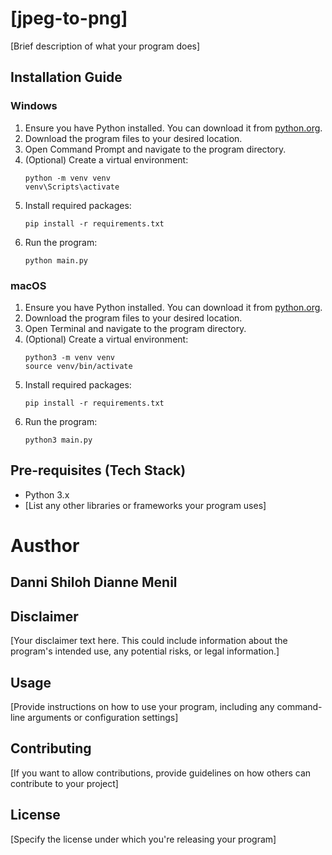 # [jpeg-to-png]

[Brief description of what your program does]

## Installation Guide

### Windows

1. Ensure you have Python installed. You can download it from [python.org](https://www.python.org/downloads/windows/).
2. Download the program files to your desired location.
3. Open Command Prompt and navigate to the program directory.
4. (Optional) Create a virtual environment:
   ```
   python -m venv venv
   venv\Scripts\activate
   ```
5. Install required packages:
   ```
   pip install -r requirements.txt
   ```
6. Run the program:
   ```
   python main.py
   ```

### macOS

1. Ensure you have Python installed. You can download it from [python.org](https://www.python.org/downloads/mac-osx/).
2. Download the program files to your desired location.
3. Open Terminal and navigate to the program directory.
4. (Optional) Create a virtual environment:
   ```
   python3 -m venv venv
   source venv/bin/activate
   ```
5. Install required packages:
   ```
   pip install -r requirements.txt
   ```
6. Run the program:
   ```
   python3 main.py
   ```

## Pre-requisites (Tech Stack)

- Python 3.x
- [List any other libraries or frameworks your program uses]


# Austhor 
## Danni Shiloh Dianne Menil
## Disclaimer

[Your disclaimer text here. This could include information about the program's intended use, any potential risks, or legal information.]

## Usage

[Provide instructions on how to use your program, including any command-line arguments or configuration settings]

## Contributing

[If you want to allow contributions, provide guidelines on how others can contribute to your project]

## License

[Specify the license under which you're releasing your program]

